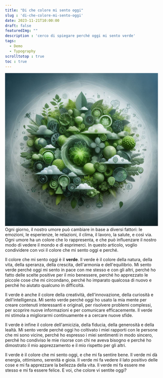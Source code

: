 ```yaml
---
title: "Di che colore mi sento oggi"
slug : 'di-che-colore-mi-sento-oggi'
date: 2023-11-21T10:00:00
draft: false
featuredImg: ""
description : 'cerco di spiegare perché oggi mi sento verde'
tags: 
  - Demo
  - Typography
scrolltotop : true
toc : true
---
```

![verde](/images/IMG_2356.jpeg)
Ogni giorno, il nostro umore può cambiare in base a diversi fattori: le emozioni, le esperienze, le relazioni, il clima, il lavoro, la salute, e così via. Ogni umore ha un colore che lo rappresenta, e che può influenzare il nostro modo di vedere il mondo e di esprimerci. In questo articolo, voglio condividere con voi il colore che mi sento oggi e perché.

Il colore che mi sento oggi è il **verde**. Il verde è il colore della natura, della vita, della speranza, della crescita, dell'armonia e dell'equilibrio. Mi sento verde perché oggi mi sento in pace con me stesso e con gli altri, perché ho fatto delle scelte positive per il mio benessere, perché ho apprezzato le piccole cose che mi circondano, perché ho imparato qualcosa di nuovo e perché ho aiutato qualcuno in difficoltà.

Il verde è anche il colore della creatività, dell'innovazione, della curiosità e dell'intelligenza. Mi sento verde perché oggi ho usato la mia mente per creare contenuti interessanti e originali, per risolvere problemi complessi, per scoprire nuove informazioni e per comunicare efficacemente. Il verde mi stimola a migliorarmi continuamente e a cercare nuove sfide.

Il verde è infine il colore dell'amicizia, della fiducia, della generosità e della lealtà. Mi sento verde perché oggi ho coltivato i miei rapporti con le persone che mi sono vicine, perché ho espresso i miei sentimenti in modo sincero, perché ho condiviso le mie risorse con chi ne aveva bisogno e perché ho dimostrato il mio apprezzamento e il mio rispetto per gli altri.

Il verde è il colore che mi sento oggi, e che mi fa sentire bene. Il verde mi dà energia, ottimismo, serenità e gioia. Il verde mi fa vedere il lato positivo delle cose e mi fa apprezzare la bellezza della vita. Il verde mi fa essere me stesso e mi fa essere felice. E voi, che colore vi sentite oggi?

